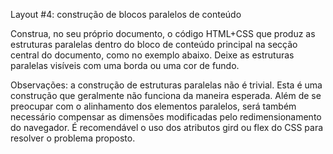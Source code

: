 Layout #4: construção de blocos paralelos de conteúdo

Construa, no seu próprio documento, o código HTML+CSS que produz as estruturas paralelas dentro do bloco de conteúdo principal na secção central do documento, como no exemplo abaixo. Deixe as estruturas paralelas visíveis com uma borda ou uma cor de fundo.

Observações: a construção de estruturas paralelas não é trivial. Esta é uma construção que geralmente não funciona da maneira esperada. Além de se preocupar com o alinhamento dos elementos paralelos, será também necessário compensar as dimensões modificadas pelo redimensionamento do navegador. É recomendável o uso dos atributos gird ou flex do CSS para resolver o problema proposto.
